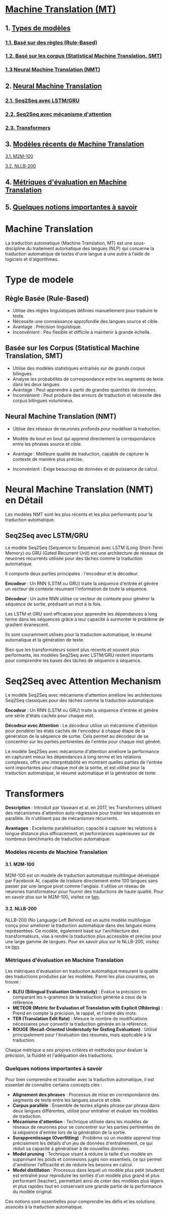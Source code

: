 # [Machine Translation (MT)](#machine-translation-(mt))

## 1. [Types de modèles](#types-de-modèles)
### [1.1. Basé sur des règles (Rule-Based)](#basé-sur-des-règles-(rule-based))
### [1.2. Basé sur les corpus (Statistical Machine Translation, SMT)](#basé-sur-les-corpus-(statistical-machine-translation-smt))
### [1.3 Neural Machine Translation (NMT)](#neural-machine-translation-(nmt))

## 2. [Neural Machine Translation](#neural-machine-translation)
### [2.1. Seq2Seq avec LSTM/GRU](#seq2seq-avec-lstm/gru)
### [2.2. Seq2Seq avec mécanisme d'attention](#seq2seq-avec-mécanisme-d'attention)
### [2.3. Transformers](#transformers)

## 3. [Modèles récents de Machine Translation](#modèles-récents-de-machine-translation)
   [3.1. M2M-100](#m2m-100)

   [3.2. NLLB-200](#nllb-200)

## 4. [Métriques d'évaluation en Machine Translation](#métriques-d'évaluation-en-machine-translation)

## 5. [Quelques notions importantes à savoir](#quelques-notions-importantes-à-savoir)






# Machine Translation

La traduction automatique (Machine Translation, MT) est une sous-discipline du traitement automatique des langues (NLP) qui concerne la traduction automatique de textes d'une langue à une autre à l'aide de logiciels et d'algorithmes.



# Type de modele

## Règle Basée (Rule-Based)

- Utilise des règles linguistiques définies manuellement pour traduire le texte.
- Nécessite une connaissance approfondie des langues source et cible.
- Avantage : Précision linguistique.
- Inconvénient : Peu flexible et difficile à maintenir à grande échelle.

## Basée sur les Corpus (Statistical Machine Translation, SMT)

- Utilise des modèles statistiques entraînés sur de grands corpus bilingues.
- Analyse les probabilités de correspondance entre les segments de texte dans les deux langues.
- Avantage : Peut apprendre à partir de grandes quantités de données.
- Inconvénient : Peut produire des erreurs de traduction et nécessite des corpus bilingues volumineux.


## Neural Machine Translation (NMT)

- Utilise des réseaux de neurones profonds pour modéliser la traduction.

- Modèle de bout en bout qui apprend directement la correspondance entre les phrases source et cible.

- Avantage : Meilleure qualité de traduction, capable de capturer le contexte de manière plus précise.
- Inconvénient : Exige beaucoup de données et de puissance de calcul.

# Neural Machine Translation (NMT) en Détail

Les modèles NMT sont les plus récents et les plus performants pour la traduction automatique.

## Seq2Seq avec LSTM/GRU
Le modèle Seq2Seq (Sequence to Sequence) avec LSTM (Long Short-Term Memory) ou GRU (Gated Recurrent Unit) est une architecture de réseaux de neurones récurrents utilisée pour des tâches comme la traduction automatique. 

Il comporte deux parties principales : l'encodeur et le décodeur.

**Encodeur** : Un RNN (LSTM ou GRU) traite la séquence d'entrée et génère un vecteur de contexte résumant l'information de toute la séquence.

**Décodeur** : Un autre RNN utilise ce vecteur de contexte pour générer la séquence de sortie, prédisant un mot à la fois.

Les LSTM et GRU sont efficaces pour apprendre les dépendances à long terme dans les séquences grâce à leur capacité à surmonter le problème de gradient évanescent. 

Ils sont couramment utilisés pour la traduction automatique, le résumé automatique et la génération de texte. 

Bien que les transformateurs soient plus récents et souvent plus performants, les modèles Seq2Seq avec LSTM/GRU restent importants pour comprendre les bases des tâches de séquence à séquence.

# Seq2Seq avec Attention Mechanism

Le modèle Seq2Seq avec mécanisme d'attention améliore les architectures Seq2Seq classiques pour des tâches comme la traduction automatique.

**Encodeur** : Un RNN (LSTM ou GRU) traite la séquence d'entrée et génère une série d'états cachés pour chaque mot.

**Décodeur avec Attention** : Le décodeur utilise un mécanisme d'attention pour pondérer les états cachés de l'encodeur à chaque étape de la génération de la séquence de sortie. Cela permet au décodeur de se concentrer sur les parties pertinentes de l'entrée pour chaque mot généré.

Le modèle Seq2Seq avec mécanisme d'attention améliore la performance en capturant mieux les dépendances à long terme et les relations complexes, offre une interprétabilité en montrant quelles parties de l'entrée sont importantes pour chaque mot de la sortie, et est utilisé pour la traduction automatique, le résumé automatique et la génération de texte.

# Transformers

**Description** : Introduit par Vaswani et al. en 2017, les Transformers utilisent des mécanismes d'attention auto-régressive pour traiter les séquences en parallèle. Ils n'utilisent pas de mécanismes récurrents.

**Avantages** : Excellente parallélisation, capacité à capturer les relations à longue distance plus efficacement, et performances supérieures sur de nombreux benchmarks de traduction automatique.


### Modèles récents de Machine Translation

#### 3.1. M2M-100
M2M-100 est un modèle de traduction automatique multilingue développé par Facebook AI, capable de traduire directement entre 100 langues sans passer par une langue pivot comme l'anglais. Il utilise un réseau de neurones transformateur pour fournir des traductions de haute qualité. Pour en savoir plus sur le M2M-100, visitez ce [lien](https://huggingface.co/transformers/v4.5.1/model_doc/wav2vec2.html).

#### 3.2. NLLB-200
NLLB-200 (No Language Left Behind) est un autre modèle multilingue conçu pour améliorer la traduction automatique dans des langues moins représentées. Ce modèle, également basé sur l'architecture des transformateurs, vise à rendre la traduction plus accessible et précise pour une large gamme de langues. Pour en savoir plus sur le NLLB-200, visitez ce [lien](https://huggingface.co/docs/transformers/model_doc/nllb).

### Métriques d'évaluation en Machine Translation

Les métriques d'évaluation en traduction automatique mesurent la qualité des traductions produites par les modèles. Parmi les plus courantes, on trouve :
- **BLEU (Bilingual Evaluation Understudy)** : Évalue la précision en comparant les n-grammes de la traduction générée à ceux de la référence.
- **METEOR (Metric for Evaluation of Translation with Explicit ORdering)** : Prend en compte la précision, le rappel, et l'ordre des mots.
- **TER (Translation Edit Rate)** : Mesure le nombre de modifications nécessaires pour convertir la traduction générée en la référence.
- **ROUGE (Recall-Oriented Understudy for Gisting Evaluation)** : Utilisé principalement pour l'évaluation des résumés, mais applicable à la traduction.

Chaque métrique a ses propres critères et méthodes pour évaluer la précision, la fluidité et l'adéquation des traductions.

### Quelques notions importantes à savoir

Pour bien comprendre et travailler avec la traduction automatique, il est essentiel de connaître certains concepts clés :
- **Alignement des phrases** : Processus de mise en correspondance des segments de texte entre les langues source et cible.
- **Corpus parallèle** : Ensemble de textes alignés phrase par phrase dans deux langues différentes, utilisé pour entraîner et évaluer les modèles de traduction.
- **Mécanisme d'attention** : Technique utilisée dans les modèles de réseaux de neurones pour se concentrer sur les parties pertinentes de la séquence d'entrée lors de la génération de la sortie.
- **Surapprentissage (Overfitting)** : Problème où un modèle apprend trop précisément les détails d'un jeu de données d'entraînement, ce qui réduit sa capacité à généraliser à de nouvelles données.
- **Model pruning** : Technique visant à réduire la taille d'un modèle en supprimant les poids et connexions jugés non essentiels, ce qui permet d'améliorer l'efficacité et de réduire les besoins en calcul.
- **Model distillation** : Processus dans lequel un modèle plus petit (student) est entraîné pour reproduire les sorties d'un modèle plus grand et plus performant (teacher), permettant ainsi de créer des modèles plus légers et plus rapides tout en conservant une grande partie de la performance du modèle original.

Ces notions sont essentielles pour comprendre les défis et les solutions associés à la traduction automatique.




